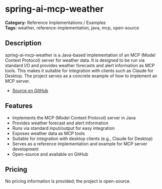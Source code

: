 # spring-ai-mcp-weather

**Category:** Reference Implementations / Examples  
**Tags:** weather, reference-implementation, java, mcp, open-source

## Description
spring-ai-mcp-weather is a Java-based implementation of an MCP (Model Context Protocol) server for weather data. It is designed to be run via standard I/O and provides weather forecasts and alert information as MCP tools. This makes it suitable for integration with clients such as Claude for Desktop. The project serves as a concrete example of how to implement an MCP server.

- [Source on GitHub](https://github.com/spring-projects/spring-ai)

## Features
- Implements the MCP (Model Context Protocol) server in Java
- Provides weather forecast and alert information
- Runs via standard input/output for easy integration
- Exposes weather data as MCP tools
- Suitable for integration with desktop clients (e.g., Claude for Desktop)
- Serves as a reference implementation and example for MCP server development
- Open-source and available on GitHub

## Pricing
No pricing information is provided; the project is open-source.
